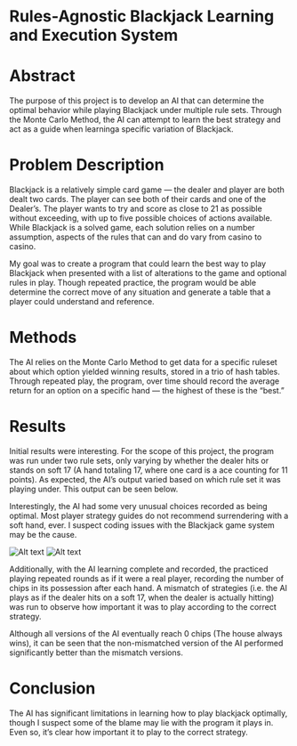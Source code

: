 # Rules-Agnostic Blackjack Learning and Execution System

# Abstract
The purpose of this project is to develop an AI that can determine the optimal behavior while playing Blackjack under multiple rule sets. Through the Monte Carlo Method, the AI can attempt to learn the best strategy and act as a guide when learninga specific variation of Blackjack.   

# Problem Description
Blackjack is a relatively simple card game — the dealer and player are both dealt two cards. The player can see both of their cards and one of the Dealer’s. The player wants to try and score as close to 21 as possible without exceeding, with up to five possible choices of actions available. While Blackjack is a solved game, each solution relies on a number assumption, aspects of the rules that can and do vary from casino to casino. 

My goal was to create a program that could learn the best way to play Blackjack when presented with a list of alterations to the game and optional rules in play. Though repeated practice, the program would be able determine the correct move of any situation and generate a table that a player could understand and reference.

# Methods
The AI relies on the Monte Carlo Method to get data for a specific ruleset about which option yielded winning results, stored in a trio of hash tables. Through repeated play, the program, over time should record the average return for an option on a specific hand — the highest of these is the “best.”

# Results
Initial results were interesting. For the scope of this project, the program was run under two rule sets, only varying by whether the dealer hits or stands on soft 17 (A hand totaling 17, where one card is a ace counting for 11 points). As expected, the AI’s output varied based on which rule set it was playing under. This output can be seen below.

Interestingly, the AI had some very unusual choices  recorded as being optimal. Most player strategy guides do not recommend surrendering with a soft hand, ever. I suspect coding issues with the Blackjack game system may be the cause.

![Alt text](https://dl.dropboxusercontent.com/u/4353601/MiscImages/usu/resultsHit.png "HotOnSoft17")
![Alt text](https://dl.dropboxusercontent.com/u/4353601/MiscImages/usu/resultsStand.png "StandOnSoft17")

Additionally, with the AI learning complete and recorded, the practiced playing repeated rounds as if it were a real player, recording the number of chips in its possession after each hand. A mismatch of strategies (i.e. the AI plays as if the dealer hits on a soft 17, when the dealer is actually hitting) was run to observe how important it was to play according to the correct strategy.

Although  all versions of the AI eventually reach 0 chips (The house always wins), it can be seen that the non-mismatched version of the AI performed significantly better than the mismatch versions.

# Conclusion
The AI has significant limitations in learning how to play blackjack optimally, though I suspect some of the blame may lie with the program it plays in. Even so, it’s clear how important it to play to the correct strategy.
